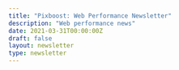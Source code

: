 ```yaml
---
title: "Pixboost: Web Performance Newsletter"
description: "Web performance news"
date: 2021-03-31T00:00:00Z
draft: false
layout: newsletter
type: newsletter
---
```



